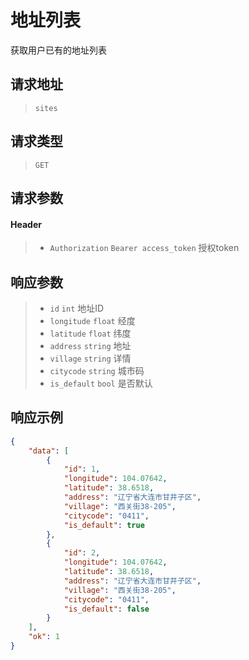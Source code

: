# 地址列表

获取用户已有的地址列表

## 请求地址

> `sites`

## 请求类型

> `GET`

## 请求参数

#### Header

> - `Authorization` `Bearer access_token` 授权token

## 响应参数

> - `id` `int` 地址ID
> - `longitude` `float` 经度
> - `latitude` `float` 纬度
> - `address` `string` 地址
> - `village` `string` 详情
> - `citycode` `string` 城市码
> - `is_default` `bool` 是否默认

## 响应示例

```json
{
    "data": [
        {
            "id": 1,
            "longitude": 104.07642,
            "latitude": 38.6518,
            "address": "辽宁省大连市甘井子区",
            "village": "西关街38-205",
            "citycode": "0411",
            "is_default": true
        },
        {
            "id": 2,
            "longitude": 104.07642,
            "latitude": 38.6518,
            "address": "辽宁省大连市甘井子区",
            "village": "西关街38-205",
            "citycode": "0411",
            "is_default": false
        }
    ],
    "ok": 1
}
```

